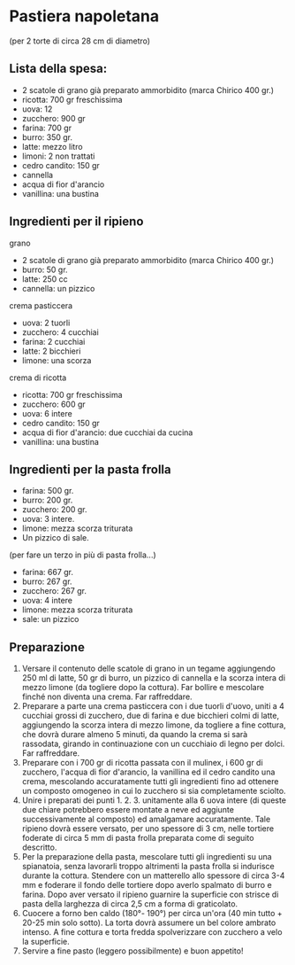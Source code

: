 # Pastiera napoletana

(per 2 torte di circa 28 cm di diametro)

## Lista della spesa:

- 2 scatole di grano già preparato ammorbidito (marca Chirico 400 gr.)
- ricotta: 700 gr freschissima
- uova: 12
- zucchero: 900 gr
- farina: 700 gr
- burro: 350 gr.
- latte: mezzo litro
- limoni: 2 non trattati
- cedro candito: 150 gr
- cannella
- acqua di fior d'arancio
- vanillina: una bustina

## Ingredienti per il ripieno

grano
- 2 scatole di grano già preparato ammorbidito (marca Chirico 400 gr.)
- burro: 50 gr.
- latte: 250 cc
- cannella: un pizzico

crema pasticcera
- uova: 2 tuorli
- zucchero: 4 cucchiai
- farina: 2 cucchiai
- latte: 2 bicchieri
- limone: una scorza

crema di ricotta
- ricotta: 700 gr freschissima
- zucchero: 600 gr
- uova: 6 intere
- cedro candito: 150 gr
- acqua di fior d'arancio: due cucchiai da cucina
- vanillina: una bustina

## Ingredienti per la pasta frolla

- farina: 500 gr.
- burro: 200 gr.
- zucchero: 200 gr.
- uova: 3 intere.
- limone: mezza scorza triturata
- Un pizzico di sale.

(per fare un terzo in più di pasta frolla...)
- farina: 667 gr.
- burro: 267 gr.
- zucchero: 267 gr.
- uova: 4 intere
- limone: mezza scorza triturata
- sale: un pizzico

## Preparazione

1. Versare il contenuto delle scatole di grano in un tegame aggiungendo 250 ml
   di latte, 50 gr di burro, un pizzico di cannella e la scorza intera di mezzo
   limone (da togliere dopo la cottura). Far bollire e mescolare finché non
   diventa una crema. Far raffreddare.
2. Preparare a parte una crema pasticcera con i due tuorli d'uovo, uniti a 4
   cucchiai grossi di zucchero, due di farina e due bicchieri colmi di latte,
   aggiungendo la scorza intera di mezzo limone, da togliere a fine cottura,
   che dovrà durare almeno 5 minuti, da quando la crema si sarà rassodata,
   girando in continuazione con un cucchiaio di legno per dolci. Far
   raffreddare.
3. Preparare con i 700 gr di ricotta passata con il mulinex, i 600 gr di
   zucchero, l'acqua di fior d'arancio, la vanillina ed il cedro candito una
   crema, mescolando accuratamente tutti gli ingredienti fino ad ottenere un
   composto omogeneo in cui lo zucchero si sia completamente sciolto.
4. Unire i preparati dei punti 1. 2. 3. unitamente alla 6 uova intere (di queste
   due chiare potrebbero essere montate a neve ed aggiunte successivamente al
   composto) ed amalgamare accuratamente. Tale ripieno dovrà essere versato, per
   uno spessore di 3 cm, nelle tortiere foderate di circa 5 mm di pasta frolla
   preparata come di seguito descritto.
5. Per la preparazione della pasta, mescolare tutti gli ingredienti su una
   spianatoia, senza lavorarli troppo altrimenti la pasta frolla si indurisce
   durante la cottura. Stendere con un matterello allo spessore di circa 3-4 mm
   e foderare il fondo delle tortiere dopo averlo spalmato di burro e farina.
   Dopo aver versato il ripieno guarnire la superficie con strisce di pasta
   della larghezza di circa 2,5 cm a forma di graticolato.
6. Cuocere a forno ben caldo (180°- 190°) per circa un'ora (40 min tutto +
   20-25 min solo sotto). La torta dovrà assumere un bel colore ambrato intenso.
   A fine cottura e torta fredda spolverizzare con zucchero a velo la
   superficie.
7. Servire a fine pasto (leggero possibilmente) e buon appetito!
